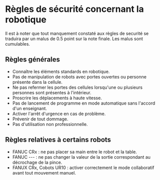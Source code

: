# Règles de sécurité concernant la robotique

Il est à noter que tout manquement constaté aux règles de securité se traduira par un malus de 0.5 point sur la note finale. Les malus sont cumulables.

## Règles générales
 - Connaître les éléments standards en robotique.
 - Pas de manipulation de robots avec portes ouvertes ou personne présente dans la cellule.
 - Ne pas refermer les portes des cellules lorsqu'une ou plusieurs personnes sont présentes à l'intérieur.
 - Proscrire les déplacements à haute vitesse.
 - Pas de lancement de programme en mode automatique sans l'accord d'un enseignant.
 - Activer l'arrêt d'urgence en cas de problème.
 - Prévenir de tout dommage.
 - Pas d'utilisation non professionnelle.

## Règles relatives à certains robots
 - FANUC CRx : ne pas placer sa main entre le robot et la table.
 - FANUC --- : ne pas changer la valeur de la sortie correspondant au décrochage de la pince.
 - FANUX CRx, Cobots UR10 : activer correctement le mode collaboratif avant tout mouvement manuel.